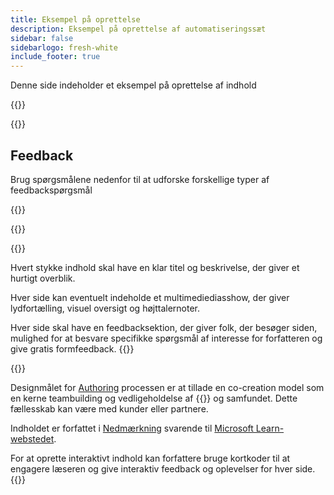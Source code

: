 ```yaml
---
title: Eksempel på oprettelse
description: Eksempel på oprettelse af automatiseringssæt
sidebar: false
sidebarlogo: fresh-white
include_footer: true
---
```

<div class="optional">

Denne side indeholder et eksempel på oprettelse af indhold

</div>

{{<presentation slides="1,2">}}

<div class="optional">

{{<presentationStyles>}}

## Feedback

Brug spørgsmålene nedenfor til at udforske forskellige typer af feedbackspørgsmål

{{<questions name="contribution/sample.json" completed="Thank you for completing questions" showNavigationButtons=false >}}

</div>

</div>

{{<slideStyles>}}

{{<slide  id="slide1" audio="authoring/overview.mp3?v=1" description="Authoring Overview" localImage="/images/illustrations/Authoring-Overview.svg" >}}

Hvert stykke indhold skal have en klar titel og beskrivelse, der giver et hurtigt overblik.

Hver side kan eventuelt indeholde et multimediediasshow, der giver lydfortælling, visuel oversigt og højttalernoter.

Hver side skal have en feedbacksektion, der giver folk, der besøger siden, mulighed for at besvare specifikke spørgsmål af interesse for forfatteren og give gratis formfeedback.
{{</slide>}}

{{<slide  id="slide2" audio="authoring/goals.mp3" description="Authoring Goals" localImage="/images/illustrations/Authoring-Goals.svg" >}}

Designmålet for [Authoring](/da/contribution/authoring) processen er at tillade en co-creation model som en kerne teambuilding og vedligeholdelse af {{<product-name>}} og samfundet. Dette fællesskab kan være med kunder eller partnere.

Indholdet er forfattet i [Nedmærkning](https://learn.microsoft.com/contribute/markdown-reference) svarende til [Microsoft Learn-webstedet](https://learn.microsoft.com).

For at oprette interaktivt indhold kan forfattere bruge kortkoder til at engagere læseren og give interaktiv feedback og oplevelser for hver side.
{{</slide>}}
